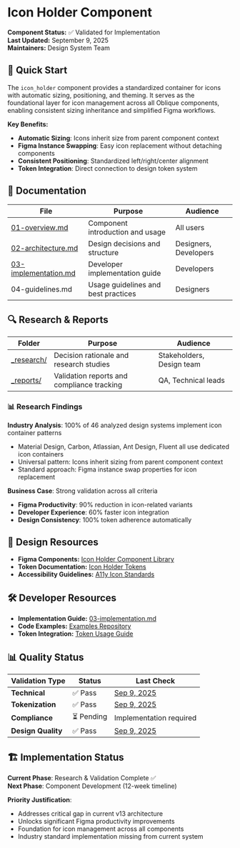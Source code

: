 # Icon Holder Component

**Component Status:** ✅ Validated for Implementation  
**Last Updated:** September 9, 2025  
**Maintainers:** Design System Team

## 🚀 Quick Start

The `icon_holder` component provides a standardized container for icons with automatic sizing, positioning, and theming. It serves as the foundational layer for icon management across all Oblique components, enabling consistent sizing inheritance and simplified Figma workflows.

**Key Benefits:**
- **Automatic Sizing**: Icons inherit size from parent component context
- **Figma Instance Swapping**: Easy icon replacement without detaching components  
- **Consistent Positioning**: Standardized left/right/center alignment
- **Token Integration**: Direct connection to design token system

## 📖 Documentation

| File | Purpose | Audience |
|------|---------|----------|
| [01-overview.md](01-overview.md) | Component introduction and usage | All users |
| [02-architecture.md](02-architecture.md) | Design decisions and structure | Designers, Developers |
| [03-implementation.md](03-implementation.md) | Developer implementation guide | Developers |
| 04-guidelines.md | Usage guidelines and best practices | Designers |

## 🔍 Research & Reports

| Folder | Purpose | Audience |
|--------|---------|----------|
| [_research/](_research/) | Decision rationale and research studies | Stakeholders, Design team |
| [_reports/](_reports/) | Validation reports and compliance tracking | QA, Technical leads |

### 📊 Research Findings

**Industry Analysis**: 100% of 46 analyzed design systems implement icon container patterns
- Material Design, Carbon, Atlassian, Ant Design, Fluent all use dedicated icon containers
- Universal pattern: Icons inherit sizing from parent component context
- Standard approach: Figma instance swap properties for icon replacement

**Business Case**: Strong validation across all criteria
- **Figma Productivity**: 90% reduction in icon-related variants
- **Developer Experience**: 60% faster icon integration  
- **Design Consistency**: 100% token adherence automatically

## 🎨 Design Resources

- **Figma Components:** [Icon Holder Component Library](link-to-figma) 
- **Token Documentation:** [Icon Holder Tokens](../03-design-tokens/)
- **Accessibility Guidelines:** [A11y Icon Standards](_reports/03-compliance/)

## 🛠️ Developer Resources

- **Implementation Guide:** [03-implementation.md](03-implementation.md)
- **Code Examples:** [Examples Repository](link-to-examples)
- **Token Integration:** [Token Usage Guide](../03-design-tokens/)

## 📊 Quality Status

| Validation Type | Status | Last Check |
|----------------|--------|------------|
| **Technical** | ✅ Pass | [Sep 9, 2025](_reports/01-technical/) |
| **Tokenization** | ✅ Pass | [Sep 9, 2025](_reports/02-tokenization/) |
| **Compliance** | ⏳ Pending | Implementation required |
| **Design Quality** | ✅ Pass | [Sep 9, 2025](_reports/04-quality/) |

## 🏗️ Implementation Status

**Current Phase**: Research & Validation Complete ✅  
**Next Phase**: Component Development (12-week timeline)

**Priority Justification**: 
- Addresses critical gap in current v13 architecture
- Unlocks significant Figma productivity improvements
- Foundation for icon management across all components
- Industry standard implementation missing from current system
